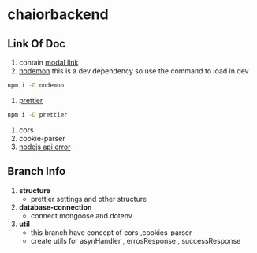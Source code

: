 # chaiorbackend

## Link Of Doc 
   1. contain [modal link](https://app.eraser.io/workspace/YtPqZ1VogxGy1jzIDkzj) 
   1. [nodemon](https://www.npmjs.com/package//nodemon)  this is a dev dependency so use the command to load in dev 
```bash
npm i -D nodemon
```
   1. [prettier](https://www.npmjs.com/package/prettier)
```bash
npm i -D prettier
```
   1. cors
   1. cookie-parser
   1. [nodejs api error](https://nodejs.org/api/errors.html)



## Branch Info   

 1. **structure**
    - prettier settings and other structure 
 1. **database-connection**
    - connect mongoose and dotenv     
1. **util**
    - this branch have concept of cors ,cookies-parser
    -  create utils for asynHandler , errosResponse , successResponse

 
